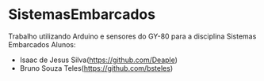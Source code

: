 # SistemasEmbarcados
Trabalho utilizando Arduino e sensores do GY-80 para a disciplina Sistemas Embarcados
Alunos:
 - Isaac de Jesus Silva(https://github.com/Deaple)
 - Bruno Souza Teles(https://github.com/bsteles)
